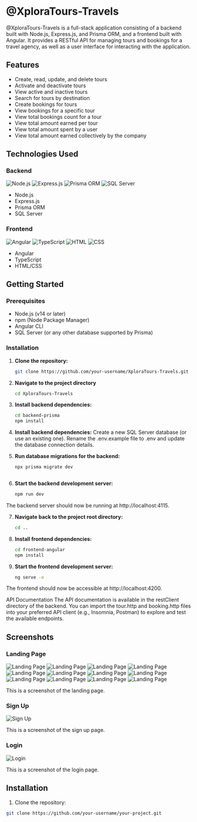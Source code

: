 # @XploraTours-Travels

@XploraTours-Travels is a full-stack application consisting of a backend built with Node.js, Express.js, and Prisma ORM, and a frontend built with Angular. It provides a RESTful API for managing tours and bookings for a travel agency, as well as a user interface for interacting with the application.

## Features

- Create, read, update, and delete tours
- Activate and deactivate tours
- View active and inactive tours
- Search for tours by destination
- Create bookings for tours
- View bookings for a specific tour
- View total bookings count for a tour
- View total amount earned per tour
- View total amount spent by a user
- View total amount earned collectively by the company

## Technologies Used

### Backend

![Node.js](https://img.shields.io/badge/Node.js-339933?logo=nodedotjs&logoColor=white)
![Express.js](https://img.shields.io/badge/Express.js-000000?logo=express&logoColor=white)
![Prisma ORM](https://img.shields.io/badge/Prisma-2D3748?logo=prisma&logoColor=white)
![SQL Server](https://img.shields.io/badge/SQL%20Server-CC2927?logo=microsoft-sql-server&logoColor=white)

- Node.js
- Express.js
- Prisma ORM
- SQL Server

### Frontend

![Angular](https://img.shields.io/badge/Angular-DD0031?logo=angular&logoColor=white)
![TypeScript](https://img.shields.io/badge/TypeScript-007ACC?logo=typescript&logoColor=white)
![HTML](https://img.shields.io/badge/HTML-E34F26?logo=html5&logoColor=white)
![CSS](https://img.shields.io/badge/CSS-1572B6?logo=css3&logoColor=white)

- Angular
- TypeScript
- HTML/CSS

## Getting Started

### Prerequisites

- Node.js (v14 or later)
- npm (Node Package Manager)
- Angular CLI
- SQL Server (or any other database supported by Prisma)

### Installation

1. **Clone the repository:**

   ```bash
   git clone https://github.com/your-username/XploraTours-Travels.git

2. **Navigate to the project directory**

   ```bash
   cd XploraTours-Travels

3. **Install backend dependencies:**

   ```bash
   cd backend-prisma
   npm install

4. **Install backend dependencies:**
      Create a new SQL Server database (or use an existing one).
      Rename the .env.example file to .env and update the database connection details.

5. **Run database migrations for the backend:**

   ```bash
   npx prisma migrate dev



6. **Start the backend development server:**

   ```bash
   npm run dev

 The backend server should now be running at http://localhost:4115.

7. **Navigate back to the project root directory:**

   ```bash
   cd ..

8. **Install frontend dependencies:**

   ```bash
   cd frontend-angular
   npm install

9. **Start the frontend development server:**

   ```bash
   ng serve -o

The frontend should now be accessible at http://localhost:4200.

API Documentation
The API documentation is available in the restClient directory of the backend. You can import the tour.http and booking.http files into your preferred API client (e.g., Insomnia, Postman) to explore and test the available endpoints.



## Screenshots

### Landing Page

![Landing Page](./frontend-angular/public/assets/screenshots/Screenshot1.PNG)
![Landing Page](/frontend-angular/public/assets/screenshots/landingPage.png)
![Landing Page](/frontend-angular/public/assets/screenshots/loginValidation.PNG)
![Landing Page](/frontend-angular/public/assets/screenshots/unsuccesfulLogin.PNG)
![Landing Page](/frontend-angular/public/assets/screenshots/loginSuccess.PNG)
![Landing Page](/frontend-angular/public/assets/screenshots/signupFormValidation.PNG)
![Landing Page](/frontend-angular/public/assets/screenshots/unsuccesfulRegistration.PNG)
![Landing Page](/frontend-angular/public/assets/screenshots/SuccesfulRegistration.PNG)
![Landing Page](/frontend-angular/public/assets/screenshots/AdminDashboard.PNG)
![Landing Page](/frontend-angular/public/assets/screenshots/userdashboard.png)
![Landing Page](/frontend-angular/public/assets/screenshots/userbooking.png)
![Landing Page](/frontend-angular/public/assets/screenshots/ViewOneTout.PNG)

This is a screenshot of the landing page.

### Sign Up

![Sign Up](screenshots/signup.png)

This is a screenshot of the sign up page.

### Login

![Login](screenshots/login.png)

This is a screenshot of the login page.

## Installation

1. Clone the repository:

```bash
git clone https://github.com/your-username/your-project.git


  






